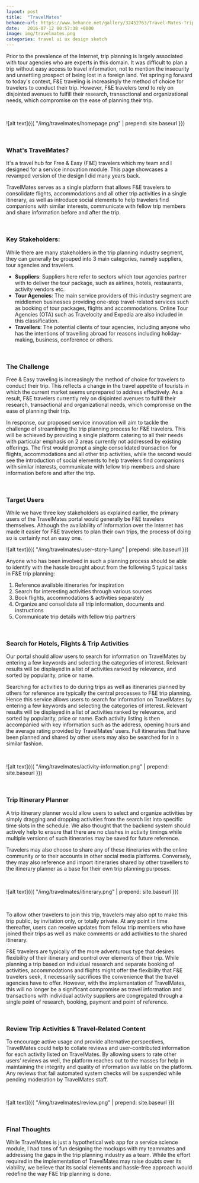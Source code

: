 ```yaml
---
layout: post
title:  "TravelMates"
behance-url: https://www.behance.net/gallery/32452763/Travel-Mates-Trip-Itinerary-Planner-UI-Design
date:   2016-07-12 00:57:38 +0800
image: img/travelmates.png
categories: travel ui ux design sketch
---
```


Prior to the prevalence of the Internet, trip planning is largely associated with tour agencies who are experts in this domain. It was difficult to plan a trip without easy access to travel information, not to mention the insecurity and unsettling prospect of being lost in a foreign land. Yet springing forward to today's context, F&E traveling is increasingly the method of choice for travelers to conduct their trip. However, F&E travelers tend to rely on disjointed avenues to fulfill their research, transactional and organizational needs, which compromise on the ease of planning their trip.

&nbsp;

![alt text]({{ "/img/travelmates/homepage.png" | prepend: site.baseurl }})

&nbsp;

### What's TravelMates?

It's a travel hub for Free & Easy (F&E) travelers which my team and I designed for a service innovation module. This page showcases a revamped version of the design I did many years back.

TravelMates serves as a single platform that allows F&E travelers to consolidate flights, accommodations and all other trip activities in a single itinerary, as well as introduce social elements to help travelers find companions with similar interests, communicate with fellow trip members and share information before and after the trip.

&nbsp;

### Key Stakeholders:

While there are many stakeholders in the trip planning industry segment, they can generally be grouped into 3 main categories, namely suppliers, tour agencies and travelers.

* **Suppliers**: Suppliers here refer to sectors which tour agencies partner with to deliver the tour package, such as airlines, hotels, restaurants, activity vendors etc.
* **Tour Agencies**: The main service providers of this industry segment are middlemen businesses providing one-stop travel-related services such as booking of tour packages, flights and accommodations. Online Tour Agencies (OTA) such as Travelocity and Expedia are also included in this classification.
* **Travellers**: The potential clients of tour agencies, including anyone who has the intentions of travelling abroad for reasons including holiday-making, business, conference or others.

&nbsp;

### The Challenge

Free & Easy traveling is increasingly the method of choice for travelers to conduct their trip. This reflects a change in the travel appetite of tourists in which the current market seems unprepared to address effectively. As a result, F&E travelers currently rely on disjointed avenues to fulfill their research, transactional and organizational needs, which compromise on the ease of planning their trip.

In response, our proposed service innovation will aim to tackle the challenge of streamlining the trip planning process for F&E travelers. This will be achieved by providing a single platform catering to all their needs with particular emphasis on 2 areas currently not addressed by existing offerings. The first would prompt a single consolidated transaction for flights, accommodations and all other trip activities, while the second would see the introduction of social elements to help travelers find companions with similar interests, communicate with fellow trip members and share information before and after the trip.

&nbsp;

### Target Users

While we have three key stakeholders as explained earlier, the primary users of the TravelMates portal would generally be F&E travelers themselves. Although the availability of information over the Internet has made it easier for F&E travelers to plan their own trips, the process of doing so is certainly not an easy one.

![alt text]({{ "/img/travelmates/user-story-1.png" | prepend: site.baseurl }})

Anyone who has been involved in such a planning process should be able to identify with the hassle brought about from the following 5 typical tasks in F&E trip planning:

1. Reference available itineraries for inspiration
2. Search for interesting activities through various sources
3. Book flights, accommodations & activities separately
4. Organize and consolidate all trip information, documents and instructions
5. Communicate trip details with fellow trip partners

&nbsp;

### Search for Hotels, Flights & Trip Activities

Our portal should allow users to search for information on TravelMates by entering a few keywords and selecting the categories of interest. Relevant results will be displayed in a list of activities ranked by relevance, and sorted by popularity, price or name.

Searching for activities to do during trips as well as itineraries planned by others for reference are typically the central processes to F&E trip planning. Hence this service allows users to search for information on TravelMates by entering a few keywords and selecting the categories of interest. Relevant results will be displayed in a list of activities ranked by relevance, and sorted by popularity, price or name. Each activity listing is then accompanied with key information such as the address, opening hours and the average rating provided by TravelMates’ users.  Full itineraries that have been planned and shared by other users may also be searched for in a similar fashion.

&nbsp;

![alt text]({{ "/img/travelmates/activity-information.png" | prepend: site.baseurl }})

&nbsp;

### Trip Itinerary Planner

A trip itinerary planner would allow users to select and organize activities by simply dragging and dropping activities from the search list into specific time slots in the schedule. We also thought that the backend system should actively help to ensure that there are no clashes in activity timings while multiple versions of such itineraries may be saved for future reference.

Travelers may also choose to share any of these itineraries with the online community or to their accounts in other social media platforms. Conversely, they may also reference and import itineraries shared by other travellers to the itinerary planner as a base for their own trip planning purposes.

&nbsp;

![alt text]({{ "/img/travelmates/itinerary.png" | prepend: site.baseurl }})

&nbsp;

To allow other travelers to join this trip, travelers may also opt to make this trip public, by invitation only, or totally private. At any point in time thereafter, users can receive updates from fellow trip members who have joined their trips as well as make comments or add activities to the shared itinerary.

F&E travelers are typically of the more adventurous type that desires flexibility of their itinerary and control over elements of their trip. While planning a trip based on individual research and separate booking of activities, accommodations and flights might offer the flexibility that F&E travelers seek, it necessarily sacrifices the convenience that the travel agencies have to offer. However, with the implementation of TravelMates, this will no longer be a significant compromise as travel information and transactions with individual activity suppliers are congregated through a single point of research, booking, payment and point of reference.

&nbsp;

### Review Trip Activities & Travel-Related Content

To encourage active usage and provide alternative perspectives, TravelMates could help to collate reviews and user-contributed information for each activity listed on TravelMates. By allowing users to rate other users’ reviews as well, the platform reaches out to the masses for help in maintaining the integrity and quality of information available on the platform. Any reviews that fail automated system checks will be suspended while pending moderation by TravelMates staff.

&nbsp;

![alt text]({{ "/img/travelmates/review.png" | prepend: site.baseurl }})

&nbsp;

### Final Thoughts

While TravelMates is just a hypothetical web app for a service science module, I had tons of fun designing the mockups with my teammates and addressing the gaps in the trip planning industry as a team. While the effort required in the implementation of TravelMates may raise doubts over its viability, we believe that its social elements and hassle-free approach would redefine the way F&E trip planning is done.
